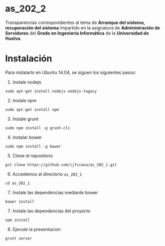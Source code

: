 as_202_2
========

Transparencias correspondientes al tema de  **Arranque del sistema, recuperación del sistema** impartido en la asignatura de **Administración de Servidores** del **Grado en Ingeniería Informática** de la **Universidad de Huelva**.


Instalación
===========

Para instalarlo en Ubuntu 14.04, se siguen los siguientes pasos:

1. Instale nodejs

```
sudo apt-get install nodejs nodejs-legacy
```

2. Instale npm

```
sudo apt-get install npm
```

3. Instale grunt

```
sudo npm install -g grunt-cli
```

4. Instalar bower

```
sudo npm install -g bower
```

5. Clone el repositorio

```
git clone https://github.com/ijfviana/as_202_1.git
```

6. Accedemos al directorio `as_202_1`

```
cd as_202_1
```

7. Instale las dependencias mediante bower

```
bower install
```

7. Instale las dependencias del proyecto
```
npm install
```
8. Ejecute la presentacion
```
grunt server
```
